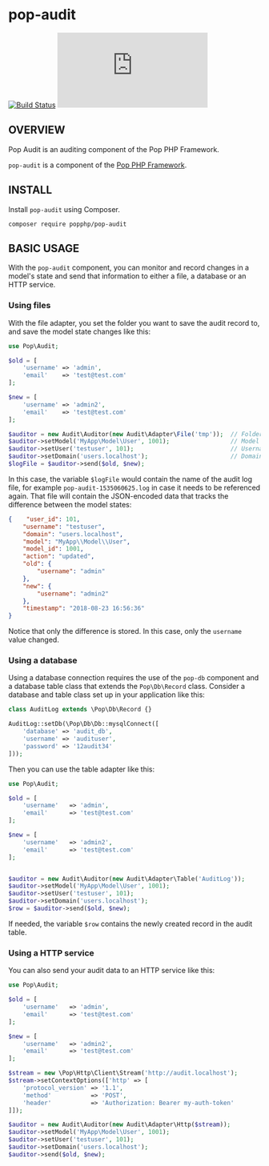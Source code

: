 pop-audit
=========

[![Build Status](https://travis-ci.org/popphp/pop-audit.svg?branch=master)](https://travis-ci.org/popphp/pop-audit)
[![Coverage Status](http://cc.popphp.org/coverage.php?comp=pop-audit)](http://cc.popphp.org/pop-audit/)

OVERVIEW
--------
Pop Audit is an auditing component of the Pop PHP Framework.

`pop-audit` is a component of the [Pop PHP Framework](http://www.popphp.org/).

INSTALL
-------

Install `pop-audit` using Composer.

    composer require popphp/pop-audit

BASIC USAGE
-----------

With the `pop-audit` component, you can monitor and record changes in a model's
state and send that information to either a file, a database or an HTTP service.

### Using files

With the file adapter, you set the folder you want to save the audit record to,
and save the model state changes like this:

```php
use Pop\Audit;

$old = [
    'username' => 'admin',
    'email'    => 'test@test.com'
];

$new = [
    'username' => 'admin2',
    'email'    => 'test@test.com'
];

$auditor = new Audit\Auditor(new Audit\Adapter\File('tmp'));  // Folder passed to the File adapter
$auditor->setModel('MyApp\Model\User', 1001);                 // Model name and model ID
$auditor->setUser('testuser', 101);                           // Username and user ID (optional)
$auditor->setDomain('users.localhost');                       // Domain (optional)
$logFile = $auditor->send($old, $new);
```

In this case, the variable `$logFile` would contain the name of the audit log file,
for example `pop-audit-1535060625.log` in case it needs to be referenced again.
That file will contain the JSON-encoded data that tracks the difference between the
model states:

```json
{    "user_id": 101,
    "username": "testuser",
    "domain": "users.localhost",
    "model": "MyApp\\Model\\User",
    "model_id": 1001,
    "action": "updated",
    "old": {
        "username": "admin"
    },
    "new": {
        "username": "admin2"
    },
    "timestamp": "2018-08-23 16:56:36"
}
```

Notice that only the difference is stored. In this case, only the `username` value changed.

### Using a database

Using a database connection requires the use of the `pop-db` component and a database table class
that extends the `Pop\Db\Record` class. Consider a database and table class set up in your
application like this:

```php
class AuditLog extends \Pop\Db\Record {}

AuditLog::setDb(\Pop\Db\Db::mysqlConnect([
    'database' => 'audit_db',
    'username' => 'audituser',
    'password' => '12audit34'
]));
```

Then you can use the table adapter like this:

```php
use Pop\Audit;

$old = [
    'username'   => 'admin',
    'email'      => 'test@test.com'
];

$new = [
    'username'   => 'admin2',
    'email'      => 'test@test.com'
];


$auditor = new Audit\Auditor(new Audit\Adapter\Table('AuditLog'));
$auditor->setModel('MyApp\Model\User', 1001);
$auditor->setUser('testuser', 101);
$auditor->setDomain('users.localhost');
$row = $auditor->send($old, $new);
```

If needed, the variable `$row` contains the newly created record in the audit table.

### Using a HTTP service

You can also send your audit data to an HTTP service like this:

```php
use Pop\Audit;

$old = [
    'username'   => 'admin',
    'email'      => 'test@test.com'
];

$new = [
    'username'   => 'admin2',
    'email'      => 'test@test.com'
];

$stream = new \Pop\Http\Client\Stream('http://audit.localhost');
$stream->setContextOptions(['http' => [
    'protocol_version' => '1.1',
    'method'           => 'POST',
    'header'           => 'Authorization: Bearer my-auth-token'
]]);

$auditor = new Audit\Auditor(new Audit\Adapter\Http($stream));
$auditor->setModel('MyApp\Model\User', 1001);
$auditor->setUser('testuser', 101);
$auditor->setDomain('users.localhost');
$auditor->send($old, $new);
```
